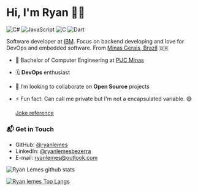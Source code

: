 # Hi, I'm Ryan 👋🏽

![C#](https://img.shields.io/badge/CSharp-Expert-green)
![JavaScript](https://img.shields.io/badge/JavaScript-Expert-green)
![C](https://img.shields.io/badge/C-Expert-green)
![Dart](https://img.shields.io/badge/Dart-Intermediate-yellow)

Software developer at [IBM](https://www.ibm.com/br-pt). Focus on backend developing and love for DevOps and embedded software. From [Minas Gerais, Brazil](https://goo.gl/maps/4tS7UBxQbJCcdEeJA) 🇧🇷

- 🔭 Bachelor of Computer Engineering at [PUC Minas](https://www.pucminas.br)
- 🗓  **DevOps** enthusiast
- 👯 I’m looking to collaborate on **Open Source** projects
- ⚡ Fun fact: Can call me private but I'm not a encapsulated variable. 😅

  [Joke reference](https://en.wikipedia.org/wiki/Saving_Private_Ryan)

### 📬 Get in Touch

- GitHub: [@ryanlemes](github.com/ryanlemes)
- LinkedIn: [@ryanlemesbezerra](www.linkedin.com/in/ryanlemesbezerra)
- E-mail: ryanlemes@outlook.com

![Ryan Lemes github stats](https://github-readme-stats.vercel.app/api?username=ryanlemes&theme=dark)

[![Ryan lemes Top Langs](https://github-readme-stats.vercel.app/api/top-langs/?username=ryanlemes&theme=dark&layout=compact)](https://github.com/ryanlemes/github-readme-stats)

